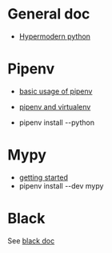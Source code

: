 # General doc

- [Hypermodern python](https://cjolowicz.github.io/posts/hypermodern-python-01-setup/)



# Pipenv

- [basic usage of pipenv](https://pipenv-fork.readthedocs.io/en/latest/basics.html)
- [pipenv and virtualenv](https://docs.python-guide.org/dev/virtualenvs/)

- pipenv install --python <version>



# Mypy

- [getting started](https://mypy.readthedocs.io/en/stable/getting_started.html)
- pipenv install --dev mypy



# Black

See [black doc](https://black.readthedocs.io/en/stable/integrations/editors.html#pycharm-intellij-idea)

